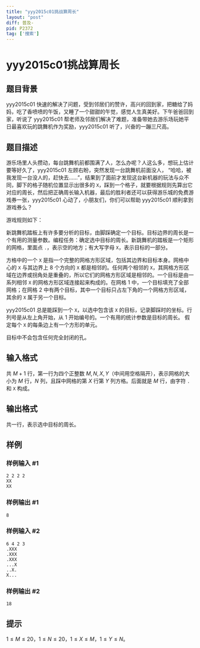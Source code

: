 ```yaml
---
title: "yyy2015c01挑战算周长"
layout: "post"
diff: 普及-
pid: P2372
tag: ['搜索']
---
```

# yyy2015c01挑战算周长
## 题目背景

yyy2015c01 快速的解决了问题，受到邻居们的赞许，高兴的回到家，把糖给了妈妈，吃了香喷喷的午饭，又睡了一个甜甜的午觉，感觉人生真美好。下午爸爸回到家，听说了 yyy2015c01 帮老师及邻居们解决了难题，准备带她去游乐场玩她平日最喜欢玩的跳舞机作为奖励，yyy2015c01 听了，兴奋的一蹦三尺高。
## 题目描述

游乐场里人头攒动，每台跳舞机前都围满了人，怎么办呢？人这么多，想玩上估计要等好久了，yyy2015c01 左顾右盼，突然发现一台跳舞机前面没人， “哈哈，被我发现一台没人的，赶快去……”，结果到了面前才发现这台新机器的玩法与众不同，脚下的格子随机位置显示出很多的 `X`，踩到一个格子，就要根据规则先算出它对应的周长，然后把正确周长输入机器，最后的胜利者还可以获得游乐城的免费游戏券一张，yyy2015c01 心动了，小朋友们，你们可以帮助 yyy2015c01 顺利拿到游戏券么？

游戏规则如下：

新跳舞机踏板上有许多要分析的目标，由脚踩确定一个目标。目标边界的周长是一个有用的测量参数。编程任务：确定选中目标的周长。新跳舞机的踏板是一个矩形的网格，里面点 `.`，表示空的地方；有大写字母 `X`，表示目标的一部分。

方格中的一个 `X` 是指一个完整的网格方形区域，包括其边界和目标本身。网格中心的 `X` 与其边界上 $8$ 个方向的 `X` 都是相邻的。任何两个相邻的 `X`，其网格方形区域在边界或拐角处是重叠的，所以它们的网格方形区域是相邻的。一个目标是由一系列相邻 `X` 的网格方形区域连接起来构成的。在网格 $1$ 中，一个目标填充了全部网格；在网格 $2$ 中有两个目标，其中一个目标只占左下角的一个网格方形区域，其余的 `X` 属于另一个目标。

yyy2015c01 总是能踩到一个 `X`，以选中包含该 `X` 的目标，记录脚踩时的坐标。行列号是从左上角开始，从 $1$ 开始编号的。一个有用的统计参数是目标的周长。 假定每个 `X` 的每条边上有一个方形的单元。

目标中不会包含任何完全封闭的孔。

## 输入格式

共 $M+1$ 行，第一行为四个正整数 $M,N,X,Y$（中间用空格隔开），表示网格的大小为 $M$ 行，$N$ 列，且踩中网格的第 $X$ 行第 $Y$ 列方格。后面就是 $M$ 行，由字符 `.` 和 `X` 构成。
## 输出格式

共一行，表示选中目标的周长。

## 样例

### 样例输入 #1
```
2 2 2 2 
XX
XX
```
### 样例输出 #1
```
8
```
### 样例输入 #2
```
6 4 2 3 
.XXX
.XXX
.XXX
...X
..X.
X...
```
### 样例输出 #2
```
18
```
## 提示

$1\leq M\leq 20$，$1\leq N\leq 20$，$1\leq X\leq M$，$1\leq Y\leq N$。


